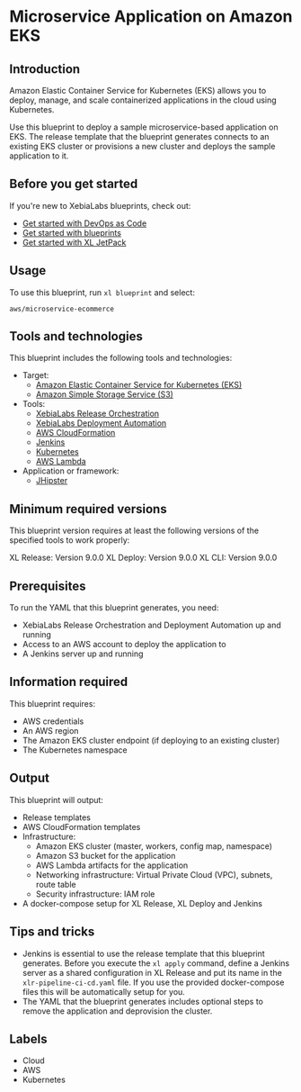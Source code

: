 # Microservice Application on Amazon EKS

## Introduction

Amazon Elastic Container Service for Kubernetes (EKS) allows you to deploy, manage, and scale containerized applications in the cloud using Kubernetes.

Use this blueprint to deploy a sample microservice-based application on EKS. The release template that the blueprint generates connects to an existing EKS cluster or provisions a new cluster and deploys the sample application to it.

## Before you get started

If you're new to XebiaLabs blueprints, check out:

* [Get started with DevOps as Code](https://docs.xebialabs.com/xl-platform/concept/get-started-with-devops-as-code.html)
* [Get started with blueprints](https://docs.xebialabs.com/xl-platform/concept/get-started-with-blueprints.html)
* [Get started with XL JetPack](https://docs.xebialabs.com/xl-platform/concept/get-started-with-xl-jetpack.html)

## Usage

To use this blueprint, run `xl blueprint` and select:

    aws/microservice-ecommerce

## Tools and technologies

This blueprint includes the following tools and technologies:

* Target:
    * [Amazon Elastic Container Service for Kubernetes (EKS)](https://aws.amazon.com/eks/)
    * [Amazon Simple Storage Service (S3)](https://aws.amazon.com/s3/)
* Tools:
    * [XebiaLabs Release Orchestration](https://xebialabs.com/products/xl-release/)
    * [XebiaLabs Deployment Automation](https://xebialabs.com/products/xl-deploy/)
    * [AWS CloudFormation](https://aws.amazon.com/cloudformation/)
    * [Jenkins](https://jenkins.io/)
    * [Kubernetes](https://kubernetes.io/)
    * [AWS Lambda](https://aws.amazon.com/lambda/)
* Application or framework:
    * [JHipster](https://github.com/xebialabs/e-commerce-microservice/)

## Minimum required versions

This blueprint version requires at least the following versions of the specified tools to work properly:

XL Release: Version 9.0.0
XL Deploy: Version 9.0.0
XL CLI: Version 9.0.0

## Prerequisites

To run the YAML that this blueprint generates, you need:

* XebiaLabs Release Orchestration and Deployment Automation up and running
* Access to an AWS account to deploy the application to
* A Jenkins server up and running

## Information required

This blueprint requires:

* AWS credentials
* An AWS region
* The Amazon EKS cluster endpoint (if deploying to an existing cluster)
* The Kubernetes namespace

## Output

This blueprint will output:

* Release templates
* AWS CloudFormation templates
* Infrastructure:
    * Amazon EKS cluster (master, workers, config map, namespace)
    * Amazon S3 bucket for the application
    * AWS Lambda artifacts for the application
    * Networking infrastructure: Virtual Private Cloud (VPC), subnets, route table
    * Security infrastructure: IAM role
* A docker-compose setup for XL Release, XL Deploy and Jenkins

## Tips and tricks

* Jenkins is essential to use the release template that this blueprint generates. Before you execute the `xl apply` command, define a Jenkins server as a shared configuration in XL Release and put its name in the `xlr-pipeline-ci-cd.yaml` file. If you use the provided docker-compose files this will be automatically setup for you.
* The YAML that the blueprint generates includes optional steps to remove the application and deprovision the cluster.

## Labels

* Cloud
* AWS
* Kubernetes
